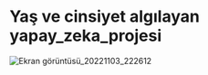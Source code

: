 # Yaş ve cinsiyet algılayan yapay_zeka_projesi
![Ekran görüntüsü_20221103_222612](https://user-images.githubusercontent.com/65457096/201196916-4ff9df47-4a40-4d9c-87e6-204d214a0372.png)

